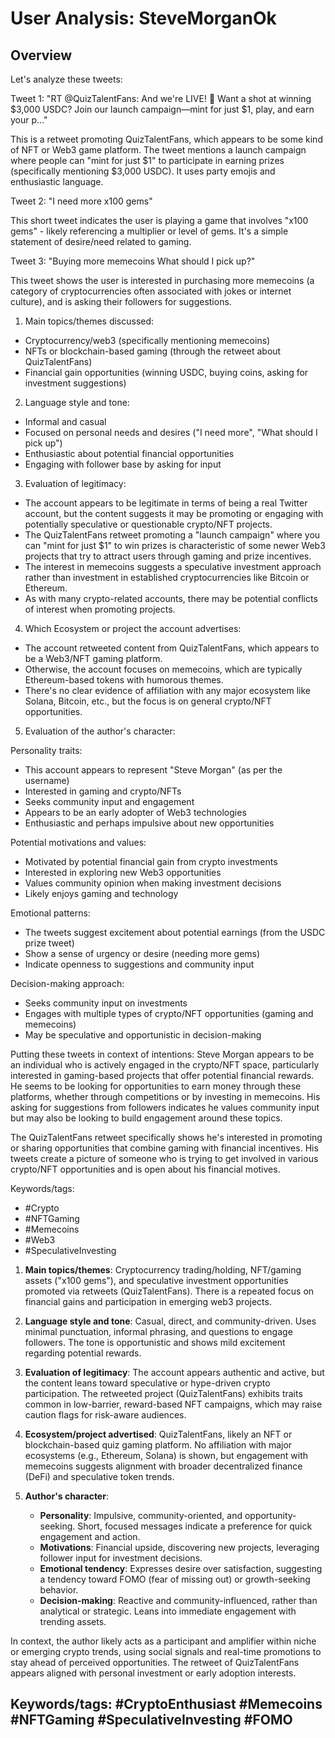 # User Analysis: SteveMorganOk

## Overview

<think>
Let's analyze these tweets:

Tweet 1:
"RT @QuizTalentFans: And we're LIVE! 🥳
Want a shot at winning $3,000 USDC?
Join our launch campaign—mint for just $1, play, and earn your p…"

This is a retweet promoting QuizTalentFans, which appears to be some kind of NFT or Web3 game platform. The tweet mentions a launch campaign where people can "mint for just $1" to participate in earning prizes (specifically mentioning $3,000 USDC). It uses party emojis and enthusiastic language.

Tweet 2:
"I need more x100 gems"

This short tweet indicates the user is playing a game that involves "x100 gems" - likely referencing a multiplier or level of gems. It's a simple statement of desire/need related to gaming.

Tweet 3:
"Buying more memecoins
What should I pick up?"

This tweet shows the user is interested in purchasing more memecoins (a category of cryptocurrencies often associated with jokes or internet culture), and is asking their followers for suggestions.

1. Main topics/themes discussed:
- Cryptocurrency/web3 (specifically mentioning memecoins)
- NFTs or blockchain-based gaming (through the retweet about QuizTalentFans)
- Financial gain opportunities (winning USDC, buying coins, asking for investment suggestions)

2. Language style and tone:
- Informal and casual
- Focused on personal needs and desires ("I need more", "What should I pick up")
- Enthusiastic about potential financial opportunities
- Engaging with follower base by asking for input

3. Evaluation of legitimacy:
- The account appears to be legitimate in terms of being a real Twitter account, but the content suggests it may be promoting or engaging with potentially speculative or questionable crypto/NFT projects.
- The QuizTalentFans retweet promoting a "launch campaign" where you can "mint for just $1" to win prizes is characteristic of some newer Web3 projects that try to attract users through gaming and prize incentives.
- The interest in memecoins suggests a speculative investment approach rather than investment in established cryptocurrencies like Bitcoin or Ethereum.
- As with many crypto-related accounts, there may be potential conflicts of interest when promoting projects.

4. Which Ecosystem or project the account advertises:
- The account retweeted content from QuizTalentFans, which appears to be a Web3/NFT gaming platform.
- Otherwise, the account focuses on memecoins, which are typically Ethereum-based tokens with humorous themes.
- There's no clear evidence of affiliation with any major ecosystem like Solana, Bitcoin, etc., but the focus is on general crypto/NFT opportunities.

5. Evaluation of the author's character:

Personality traits:
- This account appears to represent "Steve Morgan" (as per the username)
- Interested in gaming and crypto/NFTs
- Seeks community input and engagement
- Appears to be an early adopter of Web3 technologies
- Enthusiastic and perhaps impulsive about new opportunities

Potential motivations and values:
- Motivated by potential financial gain from crypto investments
- Interested in exploring new Web3 opportunities
- Values community opinion when making investment decisions
- Likely enjoys gaming and technology

Emotional patterns:
- The tweets suggest excitement about potential earnings (from the USDC prize tweet)
- Show a sense of urgency or desire (needing more gems)
- Indicate openness to suggestions and community input

Decision-making approach:
- Seeks community input on investments
- Engages with multiple types of crypto/NFT opportunities (gaming and memecoins)
- May be speculative and opportunistic in decision-making

Putting these tweets in context of intentions:
Steve Morgan appears to be an individual who is actively engaged in the crypto/NFT space, particularly interested in gaming-based projects that offer potential financial rewards. He seems to be looking for opportunities to earn money through these platforms, whether through competitions or by investing in memecoins. His asking for suggestions from followers indicates he values community input but may also be looking to build engagement around these topics.

The QuizTalentFans retweet specifically shows he's interested in promoting or sharing opportunities that combine gaming with financial incentives. His tweets create a picture of someone who is trying to get involved in various crypto/NFT opportunities and is open about his financial motives.

Keywords/tags:
- #Crypto
- #NFTGaming
- #Memecoins
- #Web3
- #SpeculativeInvesting
</think>

1. **Main topics/themes**: Cryptocurrency trading/holding, NFT/gaming assets ("x100 gems"), and speculative investment opportunities promoted via retweets (QuizTalentFans). There is a repeated focus on financial gains and participation in emerging web3 projects.

2. **Language style and tone**: Casual, direct, and community-driven. Uses minimal punctuation, informal phrasing, and questions to engage followers. The tone is opportunistic and shows mild excitement regarding potential rewards.

3. **Evaluation of legitimacy**: The account appears authentic and active, but the content leans toward speculative or hype-driven crypto participation. The retweeted project (QuizTalentFans) exhibits traits common in low-barrier, reward-based NFT campaigns, which may raise caution flags for risk-aware audiences.

4. **Ecosystem/project advertised**: QuizTalentFans, likely an NFT or blockchain-based quiz gaming platform. No affiliation with major ecosystems (e.g., Ethereum, Solana) is shown, but engagement with memecoins suggests alignment with broader decentralized finance (DeFi) and speculative token trends.

5. **Author's character**:
   - **Personality**: Impulsive, community-oriented, and opportunity-seeking. Short, focused messages indicate a preference for quick engagement and action.
   - **Motivations**: Financial upside, discovering new projects, leveraging follower input for investment decisions.
   - **Emotional tendency**: Expresses desire over satisfaction, suggesting a tendency toward FOMO (fear of missing out) or growth-seeking behavior.
   - **Decision-making**: Reactive and community-influenced, rather than analytical or strategic. Leans into immediate engagement with trending assets.

In context, the author likely acts as a participant and amplifier within niche or emerging crypto trends, using social signals and real-time promotions to stay ahead of perceived opportunities. The retweet of QuizTalentFans appears aligned with personal investment or early adoption interests.

**Keywords/tags:** #CryptoEnthusiast #Memecoins #NFTGaming #SpeculativeInvesting #FOMO
---
